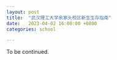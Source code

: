 ```yaml
---
layout: post
title:  "武汉理工大学余家头校区新生生存指南"
date:   2023-04-02 16:00:00 +0800
categories: school

---
```


To be continued.